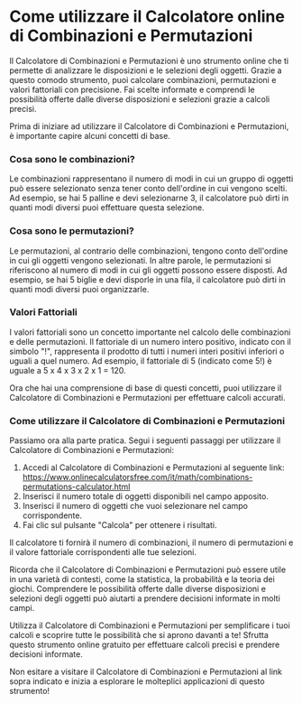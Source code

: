 Come utilizzare il Calcolatore online di Combinazioni e Permutazioni
====================================================================

Il Calcolatore di Combinazioni e Permutazioni è uno strumento online che ti permette di analizzare le disposizioni e le selezioni degli oggetti. Grazie a questo comodo strumento, puoi calcolare combinazioni, permutazioni e valori fattoriali con precisione. Fai scelte informate e comprendi le possibilità offerte dalle diverse disposizioni e selezioni grazie a calcoli precisi.

Prima di iniziare ad utilizzare il Calcolatore di Combinazioni e Permutazioni, è importante capire alcuni concetti di base.

### Cosa sono le combinazioni?

Le combinazioni rappresentano il numero di modi in cui un gruppo di oggetti può essere selezionato senza tener conto dell'ordine in cui vengono scelti. Ad esempio, se hai 5 palline e devi selezionarne 3, il calcolatore può dirti in quanti modi diversi puoi effettuare questa selezione.

### Cosa sono le permutazioni?

Le permutazioni, al contrario delle combinazioni, tengono conto dell'ordine in cui gli oggetti vengono selezionati. In altre parole, le permutazioni si riferiscono al numero di modi in cui gli oggetti possono essere disposti. Ad esempio, se hai 5 biglie e devi disporle in una fila, il calcolatore può dirti in quanti modi diversi puoi organizzarle.

### Valori Fattoriali

I valori fattoriali sono un concetto importante nel calcolo delle combinazioni e delle permutazioni. Il fattoriale di un numero intero positivo, indicato con il simbolo "!", rappresenta il prodotto di tutti i numeri interi positivi inferiori o uguali a quel numero. Ad esempio, il fattoriale di 5 (indicato come 5!) è uguale a 5 x 4 x 3 x 2 x 1 = 120.

Ora che hai una comprensione di base di questi concetti, puoi utilizzare il Calcolatore di Combinazioni e Permutazioni per effettuare calcoli accurati.

### Come utilizzare il Calcolatore di Combinazioni e Permutazioni

Passiamo ora alla parte pratica. Segui i seguenti passaggi per utilizzare il Calcolatore di Combinazioni e Permutazioni:

1. Accedi al Calcolatore di Combinazioni e Permutazioni al seguente link: <https://www.onlinecalculatorsfree.com/it/math/combinations-permutations-calculator.html>
2. Inserisci il numero totale di oggetti disponibili nel campo apposito.
3. Inserisci il numero di oggetti che vuoi selezionare nel campo corrispondente.
4. Fai clic sul pulsante "Calcola" per ottenere i risultati.

Il calcolatore ti fornirà il numero di combinazioni, il numero di permutazioni e il valore fattoriale corrispondenti alle tue selezioni.

Ricorda che il Calcolatore di Combinazioni e Permutazioni può essere utile in una varietà di contesti, come la statistica, la probabilità e la teoria dei giochi. Comprendere le possibilità offerte dalle diverse disposizioni e selezioni degli oggetti può aiutarti a prendere decisioni informate in molti campi.

Utilizza il Calcolatore di Combinazioni e Permutazioni per semplificare i tuoi calcoli e scoprire tutte le possibilità che si aprono davanti a te! Sfrutta questo strumento online gratuito per effettuare calcoli precisi e prendere decisioni informate.

Non esitare a visitare il Calcolatore di Combinazioni e Permutazioni al link sopra indicato e inizia a esplorare le molteplici applicazioni di questo strumento!